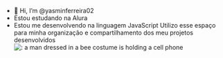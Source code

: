- 👋 Hi, I’m @yasminferreira02
- Estou estudando na Alura
- Estou me desenvolvendo na linguagem JavaScript
Utilizo esse espaço para minha organizaçâo e compartilhamento dos meu projetos desenvolvidos
![: a man dressed in a bee costume is holding a cell phone](https://media1.tenor.com/m/b2x2Gk9YTg4AAAAd/mike-tyson-bee.gif)
